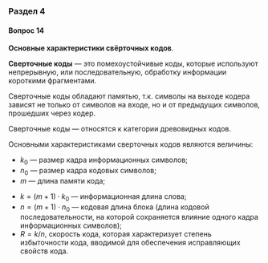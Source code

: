 ### Раздел 4

#### Вопрос 14

**Основные характеристики свёрточных кодов**.

**Сверточные коды** — это помехоустойчивые коды, которые используют непрерывную, или последовательную, обработку информации короткими фрагментами.

Сверточные коды обладают памятью, т.к. символы на выходе кодера зависят не только от символов на входе, но и от предыдущих символов, прошедших через кодер. 

Сверточные коды — относятся к категории древовидных кодов.

Основными характеристиками сверточных кодов являются величины:

* $k_0$ — размер кадра информационных символов;
* $n_0$ — размер кадра кодовых символов;
* $m$ — длина памяти кода; 

- $k=(m+1)\cdot k_0$ — информационная длина слова;
- $n= (m+1)\cdot n_0$ — кодовая длина блока (длина кодовой последовательности, на которой сохраняется влияние одного кадра информационных символов);
- $R = k/n$, скорость кода, которая характеризует степень избыточности кода, вводимой для обеспечения исправляющих свойств кода. 